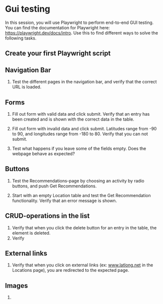 # Gui testing
In this session, you will use Playwright to perform end-to-end GUI testing. You can find the documentation for Playwright here: https://playwright.dev/docs/intro. Use this to find different ways to solve the following tasks. 

## Create your first Playwright script


## Navigation Bar
1. Test the different pages in the navigation bar, and verify that the correct URL is loaded. 

## Forms
1. Fill out form with valid data and click submit. Verify that an entry has been created and is shown with the correct data in the table. 

2. Fill out form with invalid data and click submit.
Latitudes range from -90 to 90, and longitudes range from -180 to 80. 
Verify that you can not submit.

3. Test what happens if you leave some of the fields empty. Does the webpage behave as expected? 


## Buttons 
1. Test the Recommendations-page by choosing an activity by radio buttons, and push Get Recommendations. 

2. Start with an empty Location table and test the Get Recommendation functionality. Verify that an error message is shown. 

## CRUD-operations in the list
1. Verify that when you click the delete button for an entry in the table, the element is deleted. 
2. Verify 



## External links
1. Verify that when you click on external links (ex: www.latlong.net in the Locations page), you are redirected to the expected page. 

## Images 
1. 
